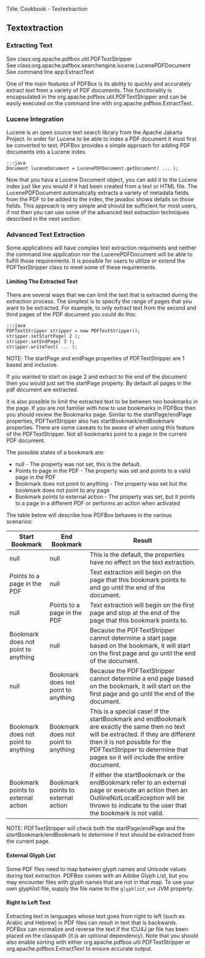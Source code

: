 Title: Cookbook - Textextraction

## Textextraction

### Extracting Text

See class:org.apache.pdfbox.util.PDFTextStripper  
See class:org.apache.pdfbox.searchengine.lucene.LucenePDFDocument  
See command line app:ExtractText  

One of the main features of PDFBox is its ability to quickly and accurately extract text 
from a variety of PDF documents. This functionality is encapsulated in the 
org.apache.pdfbox.util.PDFTextStripper and can be easily executed on the command line with 
org.apache.pdfbox.ExtractText.

### Lucene Integration

Lucene is an open source text search library from the Apache Jakarta Project. In order for
Lucene to be able to index a PDF document it must first be converted to text. PDFBox provides 
a simple approach for adding PDF documents into a Lucene index.

	:::java
	Document luceneDocument = LucenePDFDocument.getDocument( ... );
          
Now that you hava a Lucene Document object, you can add it to the Lucene index just like 
you would if it had been created from a text or HTML file. The LucenePDFDocument automatically 
extracts a variety of metadata fields from the PDF to be added to the index, the javadoc 
shows details on those fields. This approach is very simple and should be sufficient for 
most users, if not then you can use some of the advanced text extraction techniques 
described in the next section.

### Advanced Text Extraction

Some applications will have complex text extraction requiments and neither the command 
line application nor the LucenePDFDocument will be able to fulfill those requirements. 
It is possible for users to utilize or extend the PDFTextStripper class to meet some of 
these requirements.

#### Limiting The Extracted Text

There are several ways that we can limit the text that is extracted during the extraction 
process. The simplest is to specify the range of pages that you want to be extracted. 
For example, to only extract text from the second and third pages of the PDF document 
you could do this:

	:::java
    PDFTextStripper stripper = new PDFTextStripper();
    stripper.setStartPage( 2 );
    stripper.setEndPage( 3 );
    stripper.writeText( ... );
        
NOTE: The startPage and endPage properties of PDFTextStripper are 1 based and inclusive.

If you wanted to start on page 2 and extract to the end of the document then you would just
set the startPage property. By default all pages in the pdf document are extracted.

It is also possible to limit the extracted text to be between two bookmarks in the page. 
If you are not familiar with how to use bookmarks in PDFBox then you should review the 
Bookmarks page. Similar to the startPage/endPage properties, PDFTextStripper also has 
startBookmark/endBookmark properties. There are some caveats to be aware of when using this
feature of the PDFTextStripper. Not all bookmarks point to a page in the current PDF document. 

The possible states of a bookmark are:

 - null - The property was not set, this is the default.
 - Points to page in the PDF - The property was set and points to a valid page in the PDF
 - Bookmark does not point to anything - The property was set but the bookmark does not point to any page
 - Bookmark points to external action - The property was set, but it points to a page in a different PDF or performs an action when activated

The table below will describe how PDFBox behaves in the various scenarios:

| Start Bookmark | End Bookmark | Result |
| -------------- | ------------ | ------ |
| null | null | This is the default, the properties have no effect on the text extraction. |
| Points to a page in the PDF | null | Text extraction will begin on the page that this bookmark points to and go until the end of the document. |
| null | Points to a page in the PDF | Text extraction will begin on the first page and stop at the end of the page that this bookmark points to. |
| Bookmark does not point to anything | null | Because the PDFTextStripper cannot determine a start page based on the bookmark, it will start on the first page and go until the end of the document. |
| null | Bookmark does not point to anything | Because the PDFTextStripper cannot determine a end page based on the bookmark, it will start on the first page and go until the end of the document. |
| Bookmark does not point to anything | Bookmark does not point to anything | This is a special case! If the startBookmark and endBookmark are exactly the same then no text will be extracted. If they are different then it is not possible for the PDFTextStripper to determine that pages so it will include the entire document. | 
| Bookmark points to external action | Bookmark points to external action | If either the startBookmark or the endBookmark refer to an external page or execute an action then an OutlineNotLocalException will be thrown to indicate to the user that the bookmark is not valid. |

NOTE: PDFTextStripper will check both the startPage/endPage and the startBookmark/endBookmark to determine if text should be extracted from the current page.

#### External Glyph List

Some PDF files need to map between glyph names and Unicode values during text extraction. 
PDFBox comes with an Adobe Glyph List, but you may encounter files with glyph names that 
are not in that map. To use your own glyphlist file, supply the file name to the ``glyphlist_ext`` JVM property.

#### Right to Left Text

Extracting text in languages whose text goes from right to left (such as Arabic and Hebrew)
in PDF files can result in text that is backwards. PDFBox can normalize and reverse the text
if the ICU4J jar file has been placed on the classpath (it is an optional dependency). 
Note that you should also enable sorting with either org.apache.pdfbox.util.PDFTextStripper 
or org.apache.pdfbox.ExtractText to ensure accurate output.
